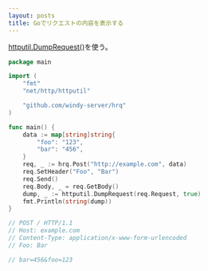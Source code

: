 ```yaml
---
layout: posts
title: Goでリクエストの内容を表示する 
---
```


[httputil.DumpRequest()](https://golang.org/pkg/net/http/httputil/#DumpRequest)を使う。  

```Go
package main

import (
    "fmt"
    "net/http/httputil"

    "github.com/windy-server/hrq"
)

func main() {
    data := map[string]string{
        "foo": "123",
        "bar": "456",
    }
    req, _ := hrq.Post("http://example.com", data)
    req.SetHeader("Foo", "Bar")
    req.Send()
    req.Body, _ = req.GetBody()
    dump, _ := httputil.DumpRequest(req.Request, true)
    fmt.Println(string(dump))
}

// POST / HTTP/1.1
// Host: example.com
// Content-Type: application/x-www-form-urlencoded
// Foo: Bar

// bar=456&foo=123
```
